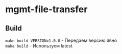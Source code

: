 # mgmt-file-transfer

## Build

`make build VERSION=1.0.0` - Передаем версию явно \
`make build` - Используем latest
